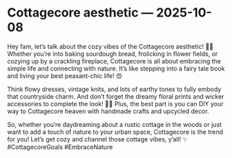 # Cottagecore aesthetic — 2025-10-08

Hey fam, let’s talk about the cozy vibes of the Cottagecore aesthetic! 🌿🏡 Whether you’re into baking sourdough bread, frolicking in flower fields, or cozying up by a crackling fireplace, Cottagecore is all about embracing the simple life and connecting with nature. It’s like stepping into a fairy tale book and living your best peasant-chic life! 😍

Think flowy dresses, vintage knits, and lots of earthy tones to fully embody that countryside charm. And don’t forget the dreamy floral prints and wicker accessories to complete the look! 🌸🧺 Plus, the best part is you can DIY your way to Cottagecore heaven with handmade crafts and upcycled decor.

So, whether you’re daydreaming about a rustic cottage in the woods or just want to add a touch of nature to your urban space, Cottagecore is the trend for you! Let’s get cozy and channel those cottage vibes, y’all! ✨ #CottagecoreGoals #EmbraceNature